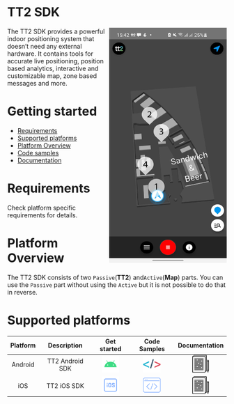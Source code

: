 # TT2 SDK


<img align="right" src="res/Screenshot_TT2POC.jpg" width="270" height="540">
The TT2 SDK provides a powerful indoor positioning system that doesn’t need any external hardware. It contains tools for
accurate live positioning, position based analytics, interactive and customizable map, zone based messages and more. 


# Getting started

- [Requirements](#requirements)
- [Supported platforms](#supported-platforms)
- [Platform Overview](#platform-overview)
- [Code samples](#supported-platforms)
- [Documentation](#supported-platforms)

# Requirements

Check platform specific requirements for details.

# Platform Overview

The TT2 SDK consists of two `Passive`(**TT2**) and`Active`(**Map**) parts. You can use the `Passive` part without using
the `Active` but it is not possible to do that in reverse.

# Supported platforms

| Platform  | Description | Get started | Code Samples | Documentation
|     :---:      |     :---:      |     :---:      |     :---:      |     :---:      |
| Android  | TT2 Android SDK  | [<img src="res/android.svg" width="40" height="40" />](android.md) |[<img src="res/sample-android.svg" width="40" height="40" />](android.md#code-samples) | [<img src="res/doc.svg" width="40" height="40" />](./android/index.html) |
| iOS   | TT2 iOS SDK   | [<img src="res/ios.svg" width="40" height="40" />](ios.md)  | [<img src="res/sample-ios.svg" width="40" height="40" />](android.md#code-samples) | [<img src="res/doc.svg" width="40" height="40" />](./android/index.html) |
